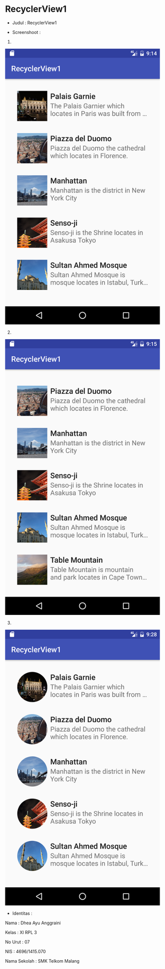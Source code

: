 # RecyclerView1

- Judul : RecyclerView1

- Screenshoot :

1.

<img src="https://github.com/Dheaayuang/RecyclerView1/blob/master/07_XIR3_DHEA_RecyclerView1.1.png">

2.

<img src="https://github.com/Dheaayuang/RecyclerView1/blob/master/07_XIR3_DHEA_RecyclerView1.2.png">

3.

<img src="https://github.com/Dheaayuang/RecyclerView1/blob/master/07_XIR3_DHEA_RecyclerView1.3.png">

- Identitas :

Nama : Dhea Ayu Anggraini

Kelas : XI RPL 3

No Urut : 07

NIS : 4696/1415.070

Nama Sekolah : SMK Telkom Malang
